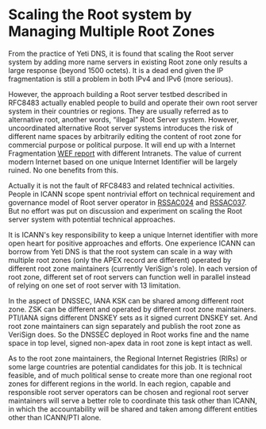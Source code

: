 # Scaling the Root system by Managing Multiple Root Zones

From the practice of Yeti DNS, it is found that scaling the Root server system by adding more name servers in existing Root zone only results a large response (beyond 1500 octets). It is a dead end given the IP fragmentation is still a problem in both IPv4 and IPv6 (more serious).

However, the approach building a Root server testbed described in RFC8483 actually enabled people to build and operate their own root server system in their countries or regions. They are usually referred as to alternative root, another words, “illegal” Root Server system. However, uncoordinated alternative Root server systems introduces the risk of different name spaces by arbitrarily editing the content of root zone for commercial purpose or political purpose. It will end up with a Internet Fragmentation [WEF report](http://www3.weforum.org/docs/WEF_FII_Internet_Fragmentation_An_Overview_2016.pdf) with different Intranets. The value of current modern Internet based on one unique Internet Identifier will be largely ruined. No one benefits from this.

Actually it is not the fault of RFC8483 and related technical activities. People in ICANN scope spent nontrivial effort on technical requirement and governance model of Root server operator in [RSSAC024](https://www.icann.org/en/system/files/files/rssac-024-04nov16-en.pdf) and [RSSAC037](https://www.icann.org/en/system/files/files/rssac-037-15jun18-en.pdf). But no effort was put on discussion and experiment on scaling the Root server system with potential technical approaches. 

It is ICANN's key responsibility to keep a unique Internet identifier with more open heart for positive approaches and efforts. One experience ICANN can borrow from Yeti DNS is that the root system can scale in a way with multiple root zones (only the APEX record are different) operated by different root zone maintainers (currently VeriSign's role). In each version of root zone, different set of root servers can function well in parallel instead of relying on one set of root server with 13 limitation. 

In the aspect of DNSSEC, IANA KSK can be shared among different root zone. ZSK can be different and operated by different root zone maintainers. PTI/IANA signs different DNSKEY sets as it signed current DNSKEY set. And root zone maintainers can sign separately and publish the root zone as VeriSign does. So the DNSSEC deployed in Root works fine and the name space in top level, signed non-apex data in root zone is kept intact as well. 

As to the root zone maintainers, the Regional Internet Registries (RIRs) or some large countries are potential candidates for this job. It is technical feasible, and of much political sense to create more than one regional root zones for different regions in the world. In each region, capable and responsible root server operators can be chosen and regional root server maintainers will serve a better role to coordinate this task other than ICANN, in which the accountability will be shared and taken among different entities other than ICANN/PTI alone. 







